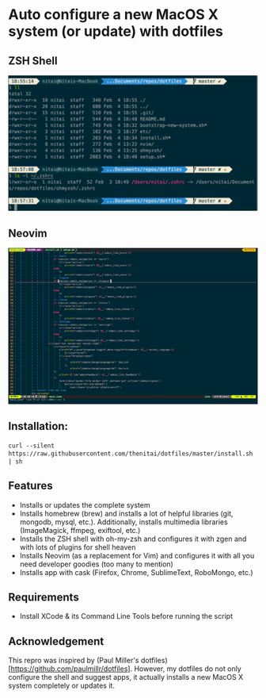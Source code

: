 # Auto configure a new MacOS X system (or update) with dotfiles

## ZSH Shell
![](https://raw.githubusercontent.com/thenitai/dotfiles/master/images/zsh.png)

## Neovim
![](https://raw.githubusercontent.com/thenitai/dotfiles/master/images/neovim.png)


## Installation:

```
curl --silent https://raw.githubusercontent.com/thenitai/dotfiles/master/install.sh | sh
```

## Features

* Installs or updates the complete system
* Installs homebrew (brew) and installs a lot of helpful libraries (git, mongodb, mysql, etc.). Additionally, installs multimedia libraries (ImageMagick, ffmpeg, exiftool, etc.)
* Installs the ZSH shell with oh-my-zsh and configures it with zgen and with lots of plugins for shell heaven
* Installs Neovim (as a replacement for Vim) and configures it with all you need developer goodies (too many to mention)
* Installs app with cask (Firefox, Chrome, SublimeText, RoboMongo, etc.)

## Requirements

* Install XCode & its Command Line Tools before running the script


## Acknowledgement

This repro was inspired by (Paul Miller's dotfiles)[https://github.com/paulmillr/dotfiles]. However, my dotfiles do not only configure the shell and suggest apps, it actually installs a new MacOS X system completely or updates it.

